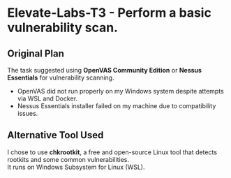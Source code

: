 # Elevate-Labs-T3 - Perform a basic vulnerability scan.

## Original Plan  
The task suggested using **OpenVAS Community Edition** or **Nessus Essentials** for vulnerability scanning.  
- OpenVAS did not run properly on my Windows system despite attempts via WSL and Docker.  
- Nessus Essentials installer failed on my machine due to compatibility issues.

## Alternative Tool Used  
I chose to use **chkrootkit**, a free and open-source Linux tool that detects rootkits and some common vulnerabilities.  
It runs on Windows Subsystem for Linux (WSL).

